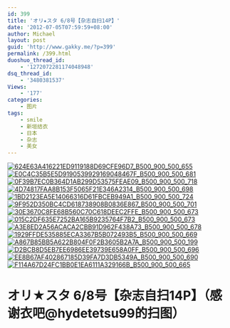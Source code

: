 ```yaml
---
id: 399
title: 'オリ★スタ 6/8号【杂志自扫14P】'
date: '2012-07-05T07:59:59+08:00'
author: Michael
layout: post
guid: 'http://www.gakky.me/?p=399'
permalink: /399.html
duoshuo_thread_id:
    - '1272072281174048948'
dsq_thread_id:
    - '3480381537'
Views:
    - '177'
categories:
    - 图片
tags:
    - smile
    - 新垣结衣
    - 日本
    - 杂志
    - 美女
---
```


[![624E63A416221ED9119188D69CFE96D7_B500_900_500_655](http://www.yui-aragaki.org/wp-content/uploads/img/624E63A416221ED9119188D69CFE96D7_B500_900_500_655.jpeg)](http://www.yui-aragaki.org/wp-content/uploads/img/624E63A416221ED9119188D69CFE96D7_B1280_1280_780_1023.jpeg) [![E0C4C35B5E5D9190539929169048467F_B500_900_500_681](http://www.yui-aragaki.org/wp-content/uploads/img/E0C4C35B5E5D9190539929169048467F_B500_900_500_681.jpeg)](http://www.yui-aragaki.org/wp-content/uploads/img/E0C4C35B5E5D9190539929169048467F_B1280_1280_751_1024.jpeg) [![0F39B7EC0B364D1AB299D53575FEAE09_B500_900_500_718](http://www.yui-aragaki.org/wp-content/uploads/img/0F39B7EC0B364D1AB299D53575FEAE09_B500_900_500_718.jpeg)](http://www.yui-aragaki.org/wp-content/uploads/img/0F39B7EC0B364D1AB299D53575FEAE09_B1280_1280_712_1023.jpeg) [![4D74817FAA8B153F5065F21E346A2314_B500_900_500_698](http://www.yui-aragaki.org/wp-content/uploads/img/4D74817FAA8B153F5065F21E346A2314_B500_900_500_698.jpeg)](http://www.yui-aragaki.org/wp-content/uploads/img/4D74817FAA8B153F5065F21E346A2314_B1280_1280_732_1023.jpeg) [![1BD2123EA5E14066316D61FBCEB949A1_B500_900_500_724](http://www.yui-aragaki.org/wp-content/uploads/img/1BD2123EA5E14066316D61FBCEB949A1_B500_900_500_724.jpeg)](http://www.yui-aragaki.org/wp-content/uploads/img/1BD2123EA5E14066316D61FBCEB949A1_B1280_1280_706_1023.jpeg) [![9F952D350BC4CD618738908B0836E867_B500_900_500_701](http://www.yui-aragaki.org/wp-content/uploads/img/9F952D350BC4CD618738908B0836E867_B500_900_500_701.jpeg)](http://www.yui-aragaki.org/wp-content/uploads/img/9F952D350BC4CD618738908B0836E867_B1280_1280_729_1023.jpeg) [![30E3670C8FE68B560C70C618DEEC2FFE_B500_900_500_673](http://www.yui-aragaki.org/wp-content/uploads/img/30E3670C8FE68B560C70C618DEEC2FFE_B500_900_500_673.jpeg)](http://www.yui-aragaki.org/wp-content/uploads/img/30E3670C8FE68B560C70C618DEEC2FFE_B1280_1280_759_1023.jpeg) [![015C2DF635E7252BA165B9235764F7B2_B500_900_500_673](http://www.yui-aragaki.org/wp-content/uploads/img/015C2DF635E7252BA165B9235764F7B2_B500_900_500_673.jpeg)](http://www.yui-aragaki.org/wp-content/uploads/img/015C2DF635E7252BA165B9235764F7B2_B1280_1280_759_1023.jpeg) [![A3E8ED2A56ACACA2CBB91D962F438A73_B500_900_500_678](http://www.yui-aragaki.org/wp-content/uploads/img/A3E8ED2A56ACACA2CBB91D962F438A73_B500_900_500_678.jpeg)](http://www.yui-aragaki.org/wp-content/uploads/img/A3E8ED2A56ACACA2CBB91D962F438A73_B1280_1280_754_1023.jpeg) [![1929FFDE535885ECA3367B5B072493B5_B500_900_500_669](http://www.yui-aragaki.org/wp-content/uploads/img/1929FFDE535885ECA3367B5B072493B5_B500_900_500_669.jpeg)](http://www.yui-aragaki.org/wp-content/uploads/img/1929FFDE535885ECA3367B5B072493B5_B1280_1280_764_1023.jpeg) [![A867B85BB5A622B804F0F2B3605B2A7A_B500_900_500_199](http://www.yui-aragaki.org/wp-content/uploads/img/A867B85BB5A622B804F0F2B3605B2A7A_B500_900_500_199.jpeg)](http://www.yui-aragaki.org/wp-content/uploads/img/A867B85BB5A622B804F0F2B3605B2A7A_B1280_1280_1022_408.jpeg) [![D2BCB8D5EB7EE6986EE39739E658A0FF_B500_900_500_696](http://www.yui-aragaki.org/wp-content/uploads/img/D2BCB8D5EB7EE6986EE39739E658A0FF_B500_900_500_696.jpeg)](http://www.yui-aragaki.org/wp-content/uploads/img/D2BCB8D5EB7EE6986EE39739E658A0FF_B1280_1280_734_1023.jpeg) [![EE8B67AF402867185D39FA7D3DB5349A_B500_900_500_690](http://www.yui-aragaki.org/wp-content/uploads/img/EE8B67AF402867185D39FA7D3DB5349A_B500_900_500_690.jpeg)](http://www.yui-aragaki.org/wp-content/uploads/img/EE8B67AF402867185D39FA7D3DB5349A_B1280_1280_742_1024.jpeg) [![F114A67D24FC1BB0E1EA6111A329166B_B500_900_500_665](http://www.yui-aragaki.org/wp-content/uploads/img/F114A67D24FC1BB0E1EA6111A329166B_B500_900_500_665.jpeg)](http://www.yui-aragaki.org/wp-content/uploads/img/F114A67D24FC1BB0E1EA6111A329166B_B1280_1280_769_1023.jpeg)

#  オリ★スタ 6/8号【杂志自扫14P】（感谢衣吧@hydetetsu99的扫图）